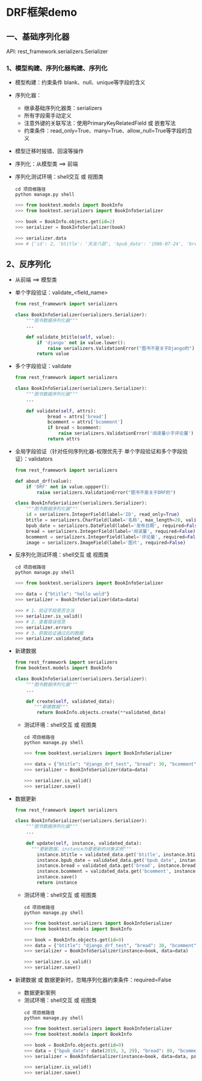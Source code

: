 # DRF框架demo 

## 一、基础序列化器  
API: rest_framework.serializers.Serializer
### 1、模型构建、序列化器构建、序列化
- 模型构建：约束条件 blank、null、unique等字段的含义  
- 序列化器：  
    - 继承基础序列化器类：serializers  
    - 所有字段需手动定义  
    - 注意外键的关联写法：使用PrimaryKeyRelatedField 或 嵌套写法  
    - 约束条件：read_only=True、many=True、allow_null=True等字段的含义  

- 模型迁移时报错、回滚等操作  
- 序列化：从模型类 ==> 前端  

- 序列化测试环境：shell交互 或 视图类
    ```shell
    cd 项目根路径
    python manage.py shell
    ```  
    ```python
    >>> from booktest.models import BookInfo
    >>> from booktest.serializers import BookInfoSerializer
    
    >>> book = BookInfo.objects.get(id=2)
    >>> serializer = BookInfoSerializer(book)
    
    >>> serializer.data
    >>> # {'id': 2, 'btitle': '天龙八部', 'bpub_date': '1986-07-24', 'bread': 36, 'bcomment': 40, 'image': None}
     ```       

## 2、反序列化
- 从前端 ==> 模型类

- 单个字段验证：validate_<field_name>
    ```python
    from rest_framework import serializers
  
    class BookInfoSerializer(serializers.Serializer):
        """图书数据序列化器"""
        ...
    
        def validate_btitle(self, value):
            if 'django' not in value.lower():
                raise serializers.ValidationError("图书不是关于Django的")
            return value
    ```

- 多个字段验证：validate
    ```python
    from rest_framework import serializers
  
    class BookInfoSerializer(serializers.Serializer):
        """图书数据序列化器"""
        ...
      
        def validate(self, attrs):
                bread = attrs['bread']
                bcomment = attrs['bcomment']
                if bread < bcomment:
                    raise serializers.ValidationError('阅读量小于评论量')
                return attrs
    ```


- 全局字段验证（针对任何序列化器-权限优先于 单个字段验证和多个字段验证）：validators
    ```python
    from rest_framework import serializers
  
    def about_drf(value):
        if 'DRF' not in value.uppper():
            raise serializers.ValidationError("图书不是关于DRF的")
    
    class BookInfoSerializer(serializers.Serializer):
        """图书数据序列化器"""
        id = serializers.IntegerField(label='ID', read_only=True)
        btitle = serializers.CharField(label='名称', max_length=20, validators=[about_drf])
        bpub_date = serializers.DateField(label='发布日期', required=False)
        bread = serializers.IntegerField(label='阅读量', required=False)
        bcomment = serializers.IntegerField(label='评论量', required=False)
        image = serializers.ImageField(label='图片', required=False)
    ```

- 反序列化测试环境：shell交互 或 视图类
    ```shell
    cd 项目根路径
    python manage.py shell
    ```
    ```python
    >>> from booktest.serializers import BookInfoSerializer
    
    >>> data = {"btitle": "hello wold"}
    >>> serializer = BookInfoSerializer(data=data)
    
    >>> # 1、验证字段是否合法
    >>> serializer.is_valid()  
    >>> # 2、查看错误信息
    >>> serializer.errors
    >>> # 3、获取验证通过后的数据
    >>> serializer.validated_data
  
    ```
    
-  新建数据
    ```python
    from rest_framework import serializers
    from booktest.models import BookInfo

    class BookInfoSerializer(serializers.Serializer):
        """图书数据序列化器"""
        ...
     
        def create(self, validated_data):
           """新建数据"""
            return BookInfo.objects.create(**validated_data)
    ```
    
    - 测试环境：shell交互 或 视图类
        ```shell
        cd 项目根路径
        python manage.py shell
        ```
        ```python
        >>> from booktest.serializers import BookInfoSerializer
        
        >>> data = {"btitle": "django_drf_test", "bread": 30, "bcomment": 20}
        >>> serializer = BookInfoSerializer(data=data)
        
        >>> serializer.is_valid()
        >>> serializer.save()
    
- 数据更新
    ```python
    from rest_framework import serializers

    class BookInfoSerializer(serializers.Serializer):
        """图书数据序列化器"""
        ...
      
        def update(self, instance, validated_data):
          """更新数据，instance为要更新的对象实例"""
            instance.btitle = validated_data.get('btitle', instance.btitle)
            instance.bpub_date = validated_data.get('bpub_date', instance.bpub_date)
            instance.bread = validated_data.get('bread', instance.bread)
            instance.bcomment = validated_data.get('bcomment', instance.bcomment)
            instance.save()
            return instance
    ```
    - 测试环境：shell交互 或 视图类
        ```shell
        cd 项目根路径
        python manage.py shell
        ```
        ```python
        >>> from booktest.serializers import BookInfoSerializer
        >>> from booktest.models import BookInfo
        
        >>> book = BookInfo.objects.get(id=9)
        >>> data = {"btitle": "django_drf_test", "bread": 30, "bcomment": 20}
        >>> serializer = BookInfoSerializer(instance=book, data=data)
        
        >>> serializer.is_valid()
        >>> serializer.save()
        ```

- 新建数据 或 数据更新时，忽略序列化器约束条件：required=False
    - 数据更新案例
    - 测试环境：shell交互 或 视图类
        ```shell
        cd 项目根路径
        python manage.py shell
        ```
        ```python
        >>> from booktest.serializers import BookInfoSerializer
        >>> from booktest.models import BookInfo
        
        >>> book = BookInfo.objects.get(id=9)
        >>> data = {"bpub_date": date(2019, 3, 29), "bread": 80, "bcomment": 8}
        >>> serializer = BookInfoSerializer(instance=book, data=data, partial=True)
        
        >>> serializer.is_valid()
        >>> serializer.save()
        ```
        

